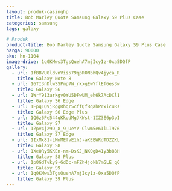 ```yaml
---
layout: produk-casinghp
title: Bob Marley Quote Samsung Galaxy S9 Plus Case
categories: samsung
tags: galaxy

# Produk
product-title: Bob Marley Quote Samsung Galaxy S9 Plus Case
harga: 90000
sku: hn-1104
image-drive: 1q0KMws3TgsQuehA7mjIcy1z-0xa5DQfP
gallery:
  - url: 1fBBVU0ldvnVis579qpRONbhQv4jyca_R
    title: Galaxy Note 8
  - url: 16TI3nDlwSSPmp7W_rkxgEwYflEf6es3w
    title: Galaxy S6
  - url: 1WrY913arkgv0YU5DFwUM_eh6k7AcDCl1
    title: Galaxy S6 Edge
  - url: 1EpqLQVjRggRhqr5cffQfBqahPrxicuRs
    title: Galaxy S6 Edge Plus
  - url: 1Q6z6Pe544qKkodMgJkWst-1IZ3E6p3pI
    title: Galaxy S7
  - url: 1Zpv4j29D_8_9_UeYV-Clwm5e6IlLI976
    title: Galaxy S7 Edge
  - url: 1IxMx81-LMnMEfvE1hJ-aKEEWRdTDZZKL
    title: Galaxy S8
  - url: 1XeQRy5KKEn-nm-DsKJ_NXQgD41y3b88H
    title: Galaxy S8 Plus
  - url: 1p0GdTvky9-GdDc-mFZh4jokb7mGLE_q6
    title: Galaxy S9
  - url: 1q0KMws3TgsQuehA7mjIcy1z-0xa5DQfP
    title: Galaxy S9 Plus
---
```

